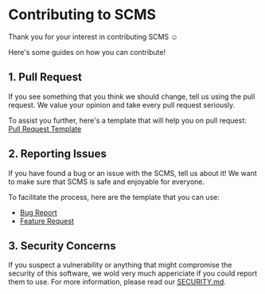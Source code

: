 # Contributing to SCMS
Thank you for your interest in contributing SCMS ☺

Here's some guides on how you can contribute!

## 1. Pull Request
If you see something that you think we should change, tell us using the pull request. We value your opinion and take every pull request seriously.

To assist you further, here's a template that will help you on pull request: [Pull Request Template](./Pull-Request-Template.md)

## 2. Reporting Issues
If you have found a bug or an issue with the SCMS, tell us about it! We want to make sure that SCMS is safe and enjoyable for everyone.

To facilitate the process, here are the template that you can use:

- [Bug Report]("./ISSUE_TEMPLATE/bug_report.md")
- [Feature Request]("./ISSUE_TEMPLATE/feature_request.md")

## 3. Security Concerns
If you suspect a vulnerability or anything that might compromise the security of this software, we wold very much appericiate if you could report them to use. For more information, please read our [SECURITY.md](../SECURITY.md).
